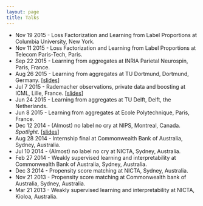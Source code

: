 ```yaml
---
layout: page
title: Talks
---
```

- Nov 19 2015 - Loss Factorization and Learning from Label Proportions at Columbia University, New York.
- Nov 11 2015 - Loss Factorization and Learning from Label Proportions at Telecom Paris-Tech, Paris.
- Sep 22 2015 - Learning from aggregates at INRIA Parietal Neurospin, Paris, France.
- Aug 26 2015 - Learning from aggregates at TU Dortmund, Dortmund, Germany. [[slides]({{site.baseurl}}assets/slides/2015_TU_Dortmund.pdf)]
- Jul 7 2015 - Rademacher observations, private data and boosting at ICML, Lille, France. [[slides]({{site.baseurl}}assets/slides/2015_ICML.pdf)]
- Jun 24 2015 - Learning from aggregates at TU Delft, Delft, the Netherlands.
- Jun 8 2015 - Learning from aggregates at Ecole Polytechnique, Paris, France.
- Dec 12 2014 - (Almost) no label no cry at NIPS, Montreal, Canada. *Spotlight*.
[[slides]({{site.baseurl}}assets/slides/2014_NIPS.pdf)]
- Aug 28 2014 - Internship final at Commonwealth Bank of Australia, Sydney, Australia.
- Jul 10 2014 - (Almost) no label no cry at NICTA, Sydney, Australia.
- Feb 27 2014 - Weakly supervised learning and interpretability at Commonwealth Bank of Australia, Sydney, Australia.
- Dec 3 2014 - Propensity score matching at NICTA, Sydney, Australia.
- Nov 21 2013 - Propensity score matching at Commonwealth bank of Australia, Sydney, Australia.
- Mar 21 2013 - Weakly supervised learning and interpretability at NICTA, Kioloa, Australia.
